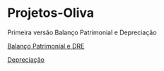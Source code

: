 # Projetos-Oliva
 Primeira versão Balanço Patrimonial e Depreciação

<a href = "https://olivamatheus.github.io/Projetos-Oliva/Balan%C3%A7o%20e%20DRE%20(inc)/pag1/index.html"> Balanço Patrimonial e DRE</a>

<a href = "https://olivamatheus.github.io/Projetos-Oliva/Deprecia%C3%A7%C3%A3o/">Depreciação</a>
